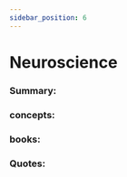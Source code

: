 ```yaml
---
sidebar_position: 6
---
```


# Neuroscience

### Summary: 





### concepts:




### books:



### Quotes:



